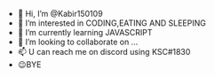 - 👋 Hi, I’m @Kabir150109
- 👀 I’m interested in CODING,EATING AND SLEEPING
- 🌱 I’m currently learning JAVASCRIPT
- 💞️ I’m looking to collaborate on ...
- 📫 U can reach me on discord using KSC#1830
- 😉BYE

<!---
Kabir150109/Kabir150109 is a ✨ special ✨ repository because its `README.md` (this file) appears on your GitHub profile.
You can click the Preview link to take a look at your changes.
--->
